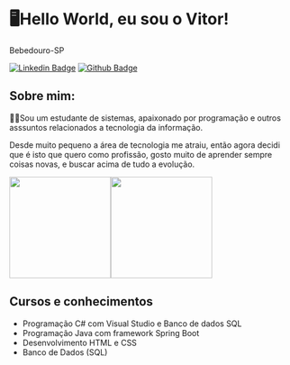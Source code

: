 # 🖥Hello World, eu sou o Vitor!

Bebedouro-SP

[![Linkedin Badge](https://img.shields.io/badge/-LinkedIn-blue?style=flat-square&logo=Linkedin&logoColor=white&link=https://www.linkedin.com/in/fagnerpsantos/)](https://www.linkedin.com/in/vitorraulbim/)   [![Github Badge](https://img.shields.io/badge/-Github-000?style=flat-square&logo=Github&logoColor=white&link=https://github.com/fagnerpsantos)](https://github.com/Vraulbim)

## Sobre mim: 
👨‍🎓Sou um estudante de sistemas, apaixonado por programação e outros asssuntos relacionados a tecnologia da informação.

Desde muito pequeno a área de tecnologia me atraiu, então agora decidi que é isto que quero como profissão, gosto muito de aprender sempre coisas novas, e buscar acima de tudo a evolução.

<img height="180cm" src="https://github-readme-stats.vercel.app/api?username=Vraulbim&show_icons=true&theme=algolia&include_all_commits=true&count_private=true%22/%3E" /><img height="180cm" src="https://github-readme-stats.vercel.app/api/top-langs/?username=Vraulbim&layout=compact&langs_counts=32&theme=algolia" />

## Cursos e conhecimentos

 * Programação C# com Visual Studio e Banco de dados SQL
 * Programação Java com framework Spring Boot 
 * Desenvolvimento HTML e CSS
 * Banco de Dados (SQL)

